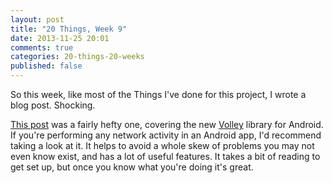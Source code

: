 ```yaml
---
layout: post
title: "20 Things, Week 9"
date: 2013-11-25 20:01
comments: true
categories: 20-things-20-weeks
published: false
---
```


So this week, like most of the Things I've done for this project, I wrote a blog post. Shocking.

[This post](/blog/2013/11/25/getting-started-with-volley-for-android/) was a fairly hefty one, covering the new [Volley](https://android.googlesource.com/platform/frameworks/volley) library for Android. If you're performing any network activity in an Android app, I'd recommend taking a look at it. It helps to avoid a whole skew of problems you may not even know exist, and has a lot of useful features. It takes a bit of reading to get set up, but once you know what you're doing it's great.